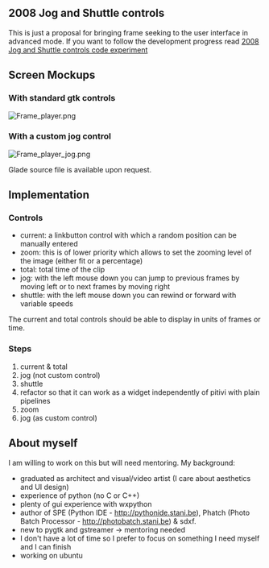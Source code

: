 ## 2008 Jog and Shuttle controls

This is just a proposal for bringing frame seeking to the user interface
in advanced mode. If you want to follow the development progress read
[2008 Jog and Shuttle controls code
experiment](design/2008_design/2008_Jog_and_Shuttle_controls_code_experiment.md)

## Screen Mockups

### With standard gtk controls

![](Frame_player.png "Frame_player.png")

### With a custom jog control

![](Frame_player_jog.png "Frame_player_jog.png")

Glade source file is available upon request.

## Implementation

### Controls

-   current: a linkbutton control with which a random position can be
    manually entered
-   zoom: this is of lower priority which allows to set the zooming
    level of the image (either fit or a percentage)
-   total: total time of the clip
-   jog: with the left mouse down you can jump to previous frames by
    moving left or to next frames by moving right
-   shuttle: with the left mouse down you can rewind or forward with
    variable speeds

The current and total controls should be able to display in units of
frames or time.

### Steps

1.  current & total
2.  jog (not custom control)
3.  shuttle
4.  refactor so that it can work as a widget independently of pitivi
    with plain pipelines
5.  zoom
6.  jog (as custom control)

## About myself

I am willing to work on this but will need mentoring. My background:

-   graduated as architect and visual/video artist (I care about
    aesthetics and UI design)
-   experience of python (no C or C++)
-   plenty of gui experience with wxpython
-   author of SPE (Python IDE - <http://pythonide.stani.be>), Phatch
    (Photo Batch Processor - <http://photobatch.stani.be>) & sdxf.
-   new to pygtk and gstreamer -&gt; mentoring needed
-   I don't have a lot of time so I prefer to focus on something I need
    myself and I can finish
-   working on ubuntu
